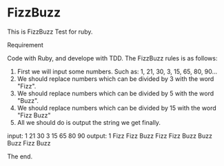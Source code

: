 FizzBuzz
========

This is FizzBuzz Test for ruby.

Requirement

Code with Ruby, and develope with TDD. The FizzBuzz rules is as follows:

1. First we will input some numbers. Such as: 1, 21, 30, 3, 15, 65, 80, 90...
2. We should replace numbers which can be divided by 3 with the word "Fizz".
3. We should replace numbers which can be divided by 5 with the word "Buzz".
4. We should replace numbers which can be divided by 15 with the word "Fizz Buzz"
5. All we should do is output the string we get finally.

input: 1 21 30 3 15 65 80 90
output: 1 Fizz Fizz Buzz Fizz Fizz Buzz Buzz Buzz Fizz Buzz

The end.
